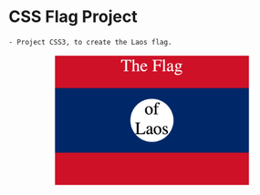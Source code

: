 # CSS Flag Project

    - Project CSS3, to create the Laos flag.

<p align="center">
  <img src="screenshots/css-flag.png" width="350" title="Home page">
</p>
